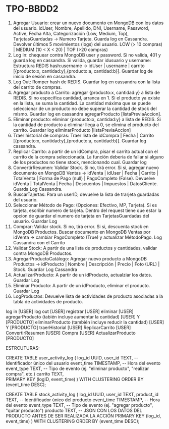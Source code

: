 # TPO-BBDD2

1.  Agregar Usuario: crear un nuevo documento en MongoDB con los datos del usuario. idUser, Nombre, Apellido, DNI, Username, Password, Active, Fecha Alta, Categorización (Low, Medium, Top), TarjetasGuardadas -> Numero Tarjeta. Guarda log en Cassandra. Devolver últimos 5 movimientos (logs) del usuario. LOW (> 10 compras) | MEDIUM (10 < X < 20) | TOP (>20 compras)
2.  Log In: chequear contra MongoDB user y password. Si no valida, 401 y guarda log en cassandra. Si valida, guardar idusuario y username:
    Estructura REDIS
    hash:username -> idUser | username | carrito [{producto:x, cantidad:y},{producto:a, cantidad:b}]. Guardar log de inicio de sesión en cassandra.
3.  Log Out: Romper hash de REDIS. Guardar log en cassandra con la lista del carrito de compras.
4.  Agregar producto a Carrito: agregar {producto:x, cantidad:y} a lista de REDIS. Si no especifica cantidad, arranca en 1. Si el producto ya existe en la lista, se suma la cantidad. La cantidad máxima que se puede seleccionar de un producto no debe superar la cantidad de stock del mismo. Guardar log en cassandra agregarProducto [listaPreviaAccion].
5.  Eliminar producto: eliminar {producto:x, cantidad:y} a lista de REDIS. Si la cantidad de producto a eliminar llega a 0, se elimina el producto del carrito. Guardar log eliminarProducto [listaPreviaAccion]
6.  Traer historial de compras: Traer lista de idCompra | Fecha | Carrito [{producto:x, cantidad:y},{producto:a, cantidad:b}]. Guardar log cassandra.
7.  Replicar Carrito: a partir de un idCompra, pisar el carrito actual con el carrito de la compra seleccionada. La función debería de fallar si alguno de los productos no tiene stock, mencionando cual. Guardar log
8.  ConvertirResumen: Validar Stock. Si no, tirá error. Si si, agregar nuevo documento en MongoDB Ventas -> idVenta | idUser | Fecha | Carrito | TotalVenta | Forma de Pago (null) | PagoCompleto (False). Devuelve idVenta | TotalVenta | Fecha | Descuentos | Impuestos | DatosCliente. Guarda Log Cassandra.
9.  BuscarTajertas: Para un userID, devuelve la lista de trarjeta guardadas del usuario.
10. Seleccionar Método de Pago: (Opciones: Efectivo, MP, Tarjeta). Si es tarjeta, escribir numero de tarjeta. Dentro del request tiene que estar la opcion de guardar el numero de tarjeta en TarjetasGuardadas del usuario. Guardar Log
11. Comprar: Validar stock. Si no, tirá error. Si si, descuenta stock en MongoDB Productos. Buscar documento en MongoDB Ventas por idVenta -> cambiar PagoCompleto (True) y actualizar MétodoPago. Log Cassandra con el Carrito
12. Validar Stock: A partir de una lista de productos y cantidades, validar contra MongoDB Productos.
13. AgregarProductoCatálogo: Agregar nuevo producto a MongoDB Productos -> idProducto | Nombre | Descripción | Precio | Foto (URL) | Stock. Guardar Log Cassandra
14. ActualizarProducto: A partir de un idProducto, actualziar los datos. Guardar Log
15. Eliminar Producto: A partir de un idProducto, eliminar el producto. Guardar Log
16. LogProductos: Devuelve lista de actividades de producto asociadas a la tabla de actividades de producto.

log in [USER]
log out [USER]
registrar [USER]
eliminar [USER]
agregarProducto (tabién incluye aumentar la cantidad) [USER] Y [PRODUCTO]
eliminarProducto (también incluye reducir la cantidad) [USER] Y [PRODUCTO]
traerHistorial [USER]
ReplicarCarrito [USER]
ConvertirResumen [USER]
Compra [USER]
ActualizarProducto [PRODUCTO]

ESTRCUTURAS:

CREATE TABLE user_activity_log (
log_id UUID,
user_id TEXT, -- Identificador único del usuario
event_time TIMESTAMP, -- Hora del evento
event_type TEXT, -- Tipo de evento (ej. "eliminar producto", "realizar compra", etc.)
carrito TEXT,  
 PRIMARY KEY (logID, event_time)
) WITH CLUSTERING ORDER BY (event_time DESC);

CREATE TABLE stock_activity_log (
log_id UUID,
user_id TEXT,
product_id TEXT, -- Identificador único del producto
event_time TIMESTAMP, -- Hora del evento
event_type TEXT, -- Tipo de evento (ej. "agregar producto", "quitar producto")
producto TEXT, -- JSON CON LOS DATOS DEL PRODUCTO ANTES DE SER REALIZADA LA ACCIÓN
PRIMARY KEY (log_id, event_time)
) WITH CLUSTERING ORDER BY (event_time DESC);
